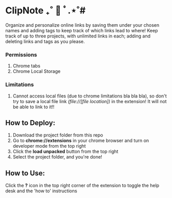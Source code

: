 # ClipNote ₊˚ 🧷 ﾟ.⋆˚#

Organize and personalize online links by saving them under your chosen names and adding tags to keep track of which links lead to where! Keep track of up to three projects, with unlimited links in each; adding and deleting links and tags as you please. 

### Permissions ###

1. Chrome tabs
2. Chrome Local Storage

### Limitations ###

1. Cannot access local files (due to chrome limitations bla bla bla), so don't try to save a local file link _(file://[file location])_ in the extension! It will not be able to link to it!!

## How to Deploy: ##

1. Download the project folder from this repo
2. Go to __chrome://extensions__ in your chrome browser and turn on developer mode from the top right
3. Click the __load unpacked__ button from the top right
4. Select the project folder, and you're done! 

## How to Use: ##

Click the __?__ icon in the top right corner of the extension to toggle the help desk and the 'how to' instructions
